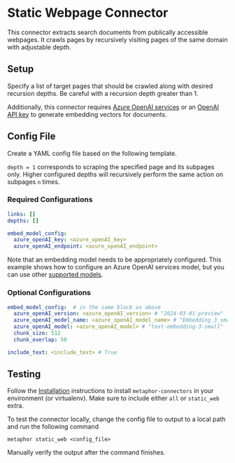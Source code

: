 # Static Webpage Connector

This connector extracts search documents from publically accessible webpages. It crawls pages by recursively visiting pages of the same domain with adjustable depth.

## Setup

Specify a list of target pages that should be crawled along with desired recursion depths. Be careful with a recursion depth greater than 1.

Additionally, this connector requires [Azure OpenAI services](https://azure.microsoft.com/en-us/products/ai-services/openai-service) or an [OpenAI API key](https://platform.openai.com) to generate embedding vectors for documents.

## Config File

Create a YAML config file based on the following template.

`depth = 1` corresponds to scraping the specified page and its subpages only. Higher configured depths will recursively perform the same action on subpages `n` times.

### Required Configurations

```yaml
links: []
depths: []

embed_model_config:
  azure_openAI_key: <azure_openAI_key>
  azure_openAI_endpoint: <azure_openAI_endpoint>
```

Note that an embedding model needs to be appropriately configured. This example shows how to configure an Azure OpenAI services model, but you can use other [supported models](/docs/embeddings.md).

### Optional Configurations
```yaml
embed_model_config:  # in the same block as above
  azure_openAI_version: <azure_openAI_version> # "2024-03-01-preview"
  azure_openAI_model_name: <azure_openAI_model_name> # "Embedding_3_small"
  azure_openAI_model: <azure_openAI_model> # "text-embedding-3-small"
  chunk_size: 512
  chunk_overlap: 50

include_text: <include_text> # True
```

## Testing

Follow the [Installation](../../README.md) instructions to install `metaphor-connectors` in your environment (or virtualenv). Make sure to include either `all` or `static_web` extra.

To test the connector locally, change the config file to output to a local path and run the following command

```shell
metaphor static_web <config_file>
```

Manually verify the output after the command finishes.
